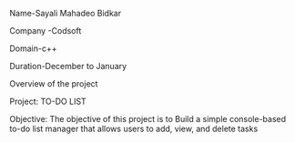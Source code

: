 Name-Sayali Mahadeo Bidkar

Company -Codsoft

Domain-c++

Duration-December to January

Overview of the project

Project:  TO-DO LIST

Objective: The objective of this project is to  Build a simple console-based to-do list
 manager that allows users to add, view, and
 delete tasks
